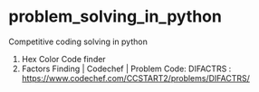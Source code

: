 # problem_solving_in_python
Competitive coding solving in python

1. Hex Color Code finder 
2. Factors Finding | Codechef | Problem Code: DIFACTRS : https://www.codechef.com/CCSTART2/problems/DIFACTRS/
